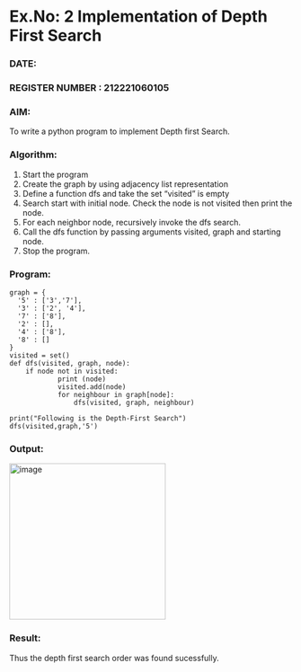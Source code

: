 # Ex.No: 2  Implementation of Depth First Search
### DATE:                                                                            
### REGISTER NUMBER : 212221060105
### AIM: 
To write a python program to implement Depth first Search. 
### Algorithm:
1. Start the program
2. Create the graph by using adjacency list representation
3. Define a function dfs and take the set “visited” is empty 
4. Search start with initial node. Check the node is not visited then print the node.
5. For each neighbor node, recursively invoke the dfs search.
6. Call the dfs function by passing arguments visited, graph and starting node.
7. Stop the program.
### Program:
```
graph = {
  '5' : ['3','7'],
  '3' : ['2', '4'],
  '7' : ['8'],
  '2' : [],
  '4' : ['8'],
  '8' : []
}
visited = set() 
def dfs(visited, graph, node):   
    if node not in visited:
        	print (node)
        	visited.add(node)
        	for neighbour in graph[node]:
        	    dfs(visited, graph, neighbour)

print("Following is the Depth-First Search")
dfs(visited,graph,'5')
```
### Output:
<img width="278" alt="image" src="https://github.com/xLollipopsx/AI_Lab_2023-24/assets/148363284/5fa84f75-af26-44d2-b2e8-8dc2ec27a984">



### Result:
Thus the depth first search order was found sucessfully.
